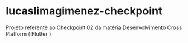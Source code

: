 # lucaslimagimenez-checkpoint
Projeto referente ao Checkpoint 02 da matéria Desenvolvimento Cross Platform ( Flutter )
